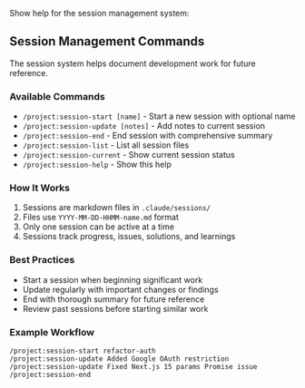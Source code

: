 Show help for the session management system:

## Session Management Commands

The session system helps document development work for future reference.

### Available Commands

- `/project:session-start [name]` - Start a new session with optional name
- `/project:session-update [notes]` - Add notes to current session  
- `/project:session-end` - End session with comprehensive summary
- `/project:session-list` - List all session files
- `/project:session-current` - Show current session status
- `/project:session-help` - Show this help

### How It Works

1. Sessions are markdown files in `.claude/sessions/`
2. Files use `YYYY-MM-DD-HHMM-name.md` format
3. Only one session can be active at a time
4. Sessions track progress, issues, solutions, and learnings

### Best Practices

- Start a session when beginning significant work
- Update regularly with important changes or findings
- End with thorough summary for future reference
- Review past sessions before starting similar work

### Example Workflow

```
/project:session-start refactor-auth
/project:session-update Added Google OAuth restriction
/project:session-update Fixed Next.js 15 params Promise issue  
/project:session-end
```
